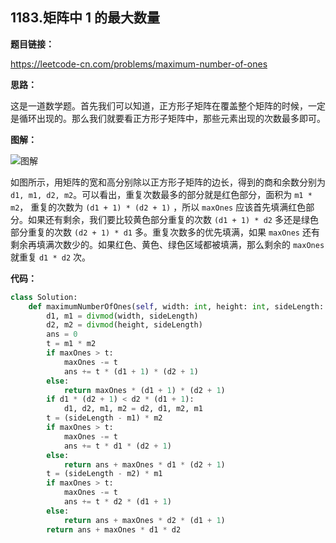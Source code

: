 ## 1183.矩阵中 1 的最大数量

**题目链接：**

https://leetcode-cn.com/problems/maximum-number-of-ones

**思路：**

这是一道数学题。首先我们可以知道，正方形子矩阵在覆盖整个矩阵的时候，一定是循环出现的。那么我们就要看正方形子矩阵中，那些元素出现的次数最多即可。

**图解：**

![图解](http://qiniu.wenyuetech.cn/1183-1.png)

如图所示，用矩阵的宽和高分别除以正方形子矩阵的边长，得到的商和余数分别为 `d1, m1, d2, m2`。可以看出，重复次数最多的部分就是红色部分，面积为 `m1 * m2`， 重复的次数为 `(d1 + 1) * (d2 + 1)` ，所以 `maxOnes` 应该首先填满红色部分。如果还有剩余，我们要比较黄色部分重复的次数 `(d1 + 1) * d2` 多还是绿色部分重复的次数 `(d2 + 1) * d1` 多。重复次数多的优先填满，如果 `maxOnes` 还有剩余再填满次数少的。如果红色、黄色、绿色区域都被填满，那么剩余的 `maxOnes` 就重复 `d1 * d2` 次。


**代码：**
```python
class Solution:
    def maximumNumberOfOnes(self, width: int, height: int, sideLength: int, maxOnes: int) -> int:
        d1, m1 = divmod(width, sideLength)
        d2, m2 = divmod(height, sideLength)
        ans = 0
        t = m1 * m2
        if maxOnes > t:
            maxOnes -= t
            ans += t * (d1 + 1) * (d2 + 1)
        else:
            return maxOnes * (d1 + 1) * (d2 + 1)
        if d1 * (d2 + 1) < d2 * (d1 + 1):
            d1, d2, m1, m2 = d2, d1, m2, m1
        t = (sideLength - m1) * m2
        if maxOnes > t:
            maxOnes -= t
            ans += t * d1 * (d2 + 1)
        else:
            return ans + maxOnes * d1 * (d2 + 1)
        t = (sideLength - m2) * m1
        if maxOnes > t:
            maxOnes -= t
            ans += t * d2 * (d1 + 1)
        else:
            return ans + maxOnes * d2 * (d1 + 1)
        return ans + maxOnes * d1 * d2
```


